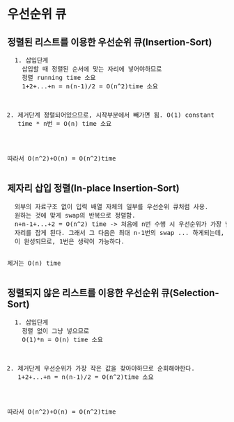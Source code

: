 <h1>우선순위 큐</h1>
<h2>정렬된 리스트를 이용한 우선순위 큐(Insertion-Sort)</h2>
<pre>
  1. 삽입단계
    삽입할 때 정렬된 순서에 맞는 자리에 넣어야하므로
    정렬 running time 소요
    1+2+...+n = n(n-1)/2 = O(n^2)time 소요

  2. 제거단계
     정렬되어있으므로, 시작부분에서 빼가면 됨.
     O(1) constant time * n번 = O(n) time 소요

  따라서 O(n^2)+O(n) = O(n^2)time 
</pre>
<h2>제자리 삽입 정렬(In-place Insertion-Sort)</h2>
<pre>
  외부의 자료구조 없이 입력 배열 자체의 일부를 우선순위 큐처럼 사용.
  원하는 것에 맞게 swap의 반복으로 정렬함.
  n+n-1+...+2 = O(n^2) time -> 처음에 n번 수행 시 우선순위가 가장 낮은 것이 맨 뒤에 확정적으로
  자리를 잡게 된다. 그래서 그 다음은 최대 n-1번의 swap ... 하게되는데, 마지막에 2번까지만 해도 정렬
  이 완성되므로, 1번은 생략이 가능하다.

  제거는 O(n) time
</pre>
<h2>정렬되지 않은 리스트를 이용한 우선순위 큐(Selection-Sort)</h2>
<pre>
  1. 삽입단계
    정렬 없이 그냥 넣으므로 
    O(1)*n = O(n) time 소요
  
  2. 제거단계
     우선순위가 가장 작은 값을 찾아야하므로 순회해야한다.
     1+2+...+n = n(n-1)/2 = O(n^2)time 소요
     
  따라서 O(n^2)+O(n) = O(n^2)time 
</pre>
